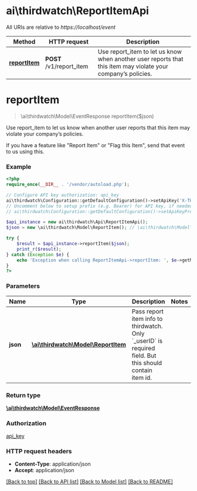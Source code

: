# ai\thirdwatch\ReportItemApi

All URIs are relative to *https://localhost/event*

Method | HTTP request | Description
------------- | ------------- | -------------
[**reportItem**](ReportItemApi.md#reportItem) | **POST** /v1/report_item | Use report_item to let us know when another user reports that this item may violate your company’s policies.


# **reportItem**
> \ai\thirdwatch\Model\EventResponse reportItem($json)

Use report_item to let us know when another user reports that this item may violate your company’s policies.

If you have a feature like \"Report Item\" or \"Flag this Item\", send that event to us using this.

### Example
```php
<?php
require_once(__DIR__ . '/vendor/autoload.php');

// Configure API key authorization: api_key
ai\thirdwatch\Configuration::getDefaultConfiguration()->setApiKey('X-THIRDWATCH-API-KEY', 'YOUR_API_KEY');
// Uncomment below to setup prefix (e.g. Bearer) for API key, if needed
// ai\thirdwatch\Configuration::getDefaultConfiguration()->setApiKeyPrefix('X-THIRDWATCH-API-KEY', 'Bearer');

$api_instance = new ai\thirdwatch\Api\ReportItemApi();
$json = new \ai\thirdwatch\Model\ReportItem(); // \ai\thirdwatch\Model\ReportItem | Pass report item info to thirdwatch. Only `_userID` is required field. But this should contain item id.

try {
    $result = $api_instance->reportItem($json);
    print_r($result);
} catch (Exception $e) {
    echo 'Exception when calling ReportItemApi->reportItem: ', $e->getMessage(), PHP_EOL;
}
?>
```

### Parameters

Name | Type | Description  | Notes
------------- | ------------- | ------------- | -------------
 **json** | [**\ai\thirdwatch\Model\ReportItem**](../Model/ReportItem.md)| Pass report item info to thirdwatch. Only &#x60;_userID&#x60; is required field. But this should contain item id. |

### Return type

[**\ai\thirdwatch\Model\EventResponse**](../Model/EventResponse.md)

### Authorization

[api_key](../../README.md#api_key)

### HTTP request headers

 - **Content-Type**: application/json
 - **Accept**: application/json

[[Back to top]](#) [[Back to API list]](../../README.md#documentation-for-api-endpoints) [[Back to Model list]](../../README.md#documentation-for-models) [[Back to README]](../../README.md)


